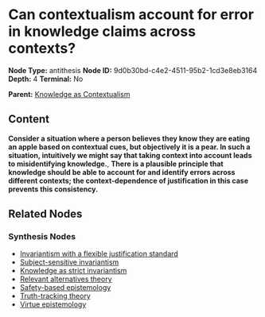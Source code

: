 # Can contextualism account for error in knowledge claims across contexts?

**Node Type:** antithesis
**Node ID:** 9d0b30bd-c4e2-4511-95b2-1cd3e8eb3164
**Depth:** 4
**Terminal:** No

**Parent:** [Knowledge as Contextualism](knowledge-as-contextualism-synthesis-df0c89d7-77c8-4a42-945e-76871c82d0e1.md)

## Content

**Consider a situation where a person believes they know they are eating an apple based on contextual cues, but objectively it is a pear. In such a situation, intuitively we might say that taking context into account leads to misidentifying knowledge.**, **There is a plausible principle that knowledge should be able to account for and identify errors across different contexts; the context-dependence of justification in this case prevents this consistency.**

## Related Nodes

### Synthesis Nodes

- [Invariantism with a flexible justification standard](invariantism-with-a-flexible-justification-standard-synthesis-a19c099b-aca3-4e2a-859d-88816787592d.md)
- [Subject-sensitive invariantism](subject-sensitive-invariantism-synthesis-eab46eaf-cb89-4e52-9f17-a7f94c25218a.md)
- [Knowledge as strict invariantism](knowledge-as-strict-invariantism-synthesis-2d2b3af9-e3ed-493b-808c-ef4179262216.md)
- [Relevant alternatives theory](relevant-alternatives-theory-synthesis-9fc20766-b82a-4417-8839-784b7abef6bc.md)
- [Safety-based epistemology](safety-based-epistemology-synthesis-61d0e2ea-2c9e-4e67-afc9-097066bc2c2d.md)
- [Truth-tracking theory](truth-tracking-theory-synthesis-813a9e9f-e0c2-480d-b4f6-b68b98b1e9fa.md)
- [Virtue epistemology](virtue-epistemology-synthesis-c4ca0fc9-7c96-47ae-8af8-743f23ccb229.md)
